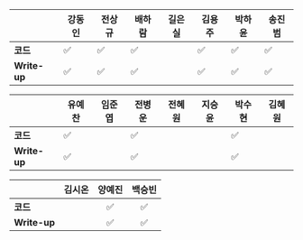 |              | 강동인 |        전상규      | 배하람 | 길은실 |      김용주       | 박하윤 | 송진범 |
| ------------ | ------ | ----------------- | ------ | ------ | ---------------- | ------ | ------ |
| **코드**     |:white_check_mark:|:white_check_mark:| :white_check_mark: |        |:white_check_mark:| :white_check_mark:      |  :white_check_mark:|
| **Write-up** |:white_check_mark:|:white_check_mark:| :white_check_mark: |        |:white_check_mark:| :white_check_mark:|    :white_check_mark:|

|              | 유예찬 | 임준엽 | 전병운 | 전혜원 | 지승윤 | 박수현 | 김혜원 |
| ------------ | ------ | ------ | ------ | ------ | ------ | ------ | ------ |
| **코드**     | :white_check_mark: |  | :white_check_mark: |       |  |:white_check_mark:|        |:white_check_mark:||
| **Write-up** | :white_check_mark: |  | :white_check_mark: |      ||:white_check_mark:||:white_check_mark:||

|              | 김시온 | 양예진 | 백승빈 |
| ------------ | :----: | :----: | :----: |
| **코드**     ||:white_check_mark:|:white_check_mark:|
| **Write-up** ||:white_check_mark:|:white_check_mark:|

